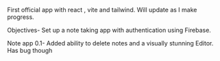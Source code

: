 First official app with react , vite and tailwind.
Will update as I make progress.

Objectives-
Set up a note taking app with authentication using Firebase.

Note app 0.1- Added ability to delete notes and a visually stunning Editor. Has bug though
